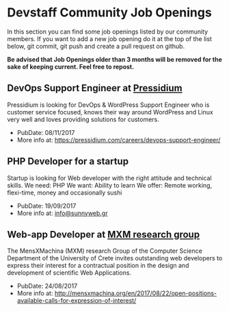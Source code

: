 # Devstaff Community Job Openings

In this section you can find some job openings listed by our community members. If you want to add a new job opening do it at the top of the list below, git commit, git push and create a pull request on github.

__Be advised that Job Openings older than 3 months will be removed for the sake of keeping current. Feel free to repost.__

## DevOps Support Engineer at [Pressidium](https://pressidium.com)

Pressidium is looking for DevOps & WordPress Support Engineer who is customer service focused, knows their way around WordPress and Linux very well and loves providing solutions for customers.

* PubDate: 08/11/2017
* More info at: https://pressidium.com/careers/devops-support-engineer/

## PHP Developer for a startup
Startup is looking for Web developer with the right attitude and technical skills.
We need: PHP
We want: Ability to learn
We offer: Remote working, flexi-time, money and occasionally sushi

* PubDate: 19/09/2017
* More info at: info@sunnyweb.gr

## Web-app Developer at [MXM research group](mensxmachina.org)
The MensXMachina (MXM) research Group of the Computer Science Department of the University of Crete invites outstanding web developers to express their interest for a contractual position in the design and development of scientific Web Applications.

* PubDate: 24/08/2017
* More info at: http://mensxmachina.org/en/2017/08/22/open-positions-available-calls-for-expression-of-interest/
